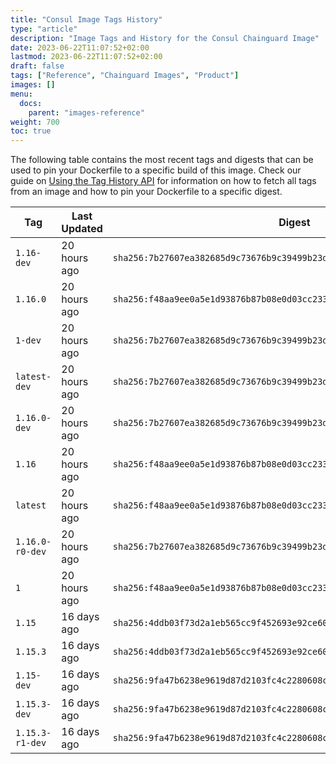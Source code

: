 ```yaml
---
title: "Consul Image Tags History"
type: "article"
description: "Image Tags and History for the Consul Chainguard Image"
date: 2023-06-22T11:07:52+02:00
lastmod: 2023-06-22T11:07:52+02:00
draft: false
tags: ["Reference", "Chainguard Images", "Product"]
images: []
menu:
  docs:
    parent: "images-reference"
weight: 700
toc: true
---
```


The following table contains the most recent tags and digests that can be used to pin your Dockerfile to a specific build of this image. Check our guide on [Using the Tag History API](/chainguard/chainguard-images/using-the-tag-history-api/) for information on how to fetch all tags from an image and how to pin your Dockerfile to a specific digest.

| Tag             | Last Updated | Digest                                                                    |
|-----------------|--------------|---------------------------------------------------------------------------|
| `1.16-dev`      | 20 hours ago | `sha256:7b27607ea382685d9c73676b9c39499b23d9eb28a7f32282814e239f7e13e9dc` |
| `1.16.0`        | 20 hours ago | `sha256:f48aa9ee0a5e1d93876b87b08e0d03cc2331a598c0e3dc72c05c9c805222bbaa` |
| `1-dev`         | 20 hours ago | `sha256:7b27607ea382685d9c73676b9c39499b23d9eb28a7f32282814e239f7e13e9dc` |
| `latest-dev`    | 20 hours ago | `sha256:7b27607ea382685d9c73676b9c39499b23d9eb28a7f32282814e239f7e13e9dc` |
| `1.16.0-dev`    | 20 hours ago | `sha256:7b27607ea382685d9c73676b9c39499b23d9eb28a7f32282814e239f7e13e9dc` |
| `1.16`          | 20 hours ago | `sha256:f48aa9ee0a5e1d93876b87b08e0d03cc2331a598c0e3dc72c05c9c805222bbaa` |
| `latest`        | 20 hours ago | `sha256:f48aa9ee0a5e1d93876b87b08e0d03cc2331a598c0e3dc72c05c9c805222bbaa` |
| `1.16.0-r0-dev` | 20 hours ago | `sha256:7b27607ea382685d9c73676b9c39499b23d9eb28a7f32282814e239f7e13e9dc` |
| `1`             | 20 hours ago | `sha256:f48aa9ee0a5e1d93876b87b08e0d03cc2331a598c0e3dc72c05c9c805222bbaa` |
| `1.15`          | 16 days ago  | `sha256:4ddb03f73d2a1eb565cc9f452693e92ce60f4f8578ecb09da34d95d8033c81a6` |
| `1.15.3`        | 16 days ago  | `sha256:4ddb03f73d2a1eb565cc9f452693e92ce60f4f8578ecb09da34d95d8033c81a6` |
| `1.15-dev`      | 16 days ago  | `sha256:9fa47b6238e9619d87d2103fc4c2280608ca02eb77ba8e01ae286dcbcdcecf14` |
| `1.15.3-dev`    | 16 days ago  | `sha256:9fa47b6238e9619d87d2103fc4c2280608ca02eb77ba8e01ae286dcbcdcecf14` |
| `1.15.3-r1-dev` | 16 days ago  | `sha256:9fa47b6238e9619d87d2103fc4c2280608ca02eb77ba8e01ae286dcbcdcecf14` |
